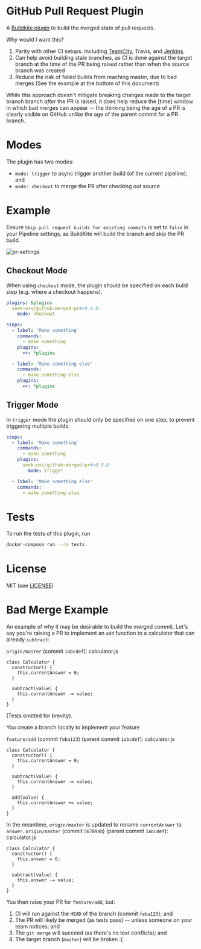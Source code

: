# GitHub Pull Request Plugin

A [Buildkite plugin](https://buildkite.com/docs/agent/v3/plugins) to build the merged state of pull requests.

Why would I want this?
 1. Parity with other CI setups. Including [TeamCity](https://blog.jetbrains.com/teamcity/2013/02/automatically-building-pull-requests-from-github-with-teamcity/), Travis, and [Jenkins](https://wiki.jenkins.io/display/JENKINS/GitHub+pull+request+builder+plugin).
 2. Can help avoid building stale branches, as CI is done against the target branch at the time of the PR being raised rather than when the source branch was created
 3. Reduce the risk of failed builds from reaching master, due to bad merges (See the example at the bottom of this document)

While this approach doesn't mitigate breaking changes made to the target branch branch *after* the PR is raised, it does help reduce the [time] window in which bad merges can appear -- the thinking being the age of a PR is clearly visible on GitHub unlike the age of the parent commit for a PR branch.

# Modes

The plugin has two modes:
  - `mode: trigger` to async trigger another build (of the current pipeline); and
  - `mode: checkout` to merge the PR after checking out source

# Example

Ensure `Skip pull request builds for existing commits` is set to `false` in your Pipeline settings, as BuildKite will build the branch and skip the PR build.

![pr-settings](./buildkite-pr-settings.png)

## Checkout Mode
When using `checkout` mode, the plugin should be specified on each build step (e.g. where a checkout happens).

```yml
plugins: &plugins
  seek-oss/github-merged-pr#v0.0.8:
    mode: checkout

steps:
  - label: 'Make something'
    commands:
      - make something
    plugins:
      <<: *plugins

  - label: 'Make something else'
    commands:
      - make something-else
    plugins:
      <<: *plugins
```

## Trigger Mode
In `trigger` mode the plugin should only be specified on one step, to prevent triggering multiple builds.

```yml
steps:
  - label: 'Make something'
    commands:
      - make something
    plugins:
      seek-oss/github-merged-pr#v0.0.8:
        mode: trigger

  - label: 'Make something else'
    commands:
      - make something-else
```

# Tests

To run the tests of this plugin, run
```sh
docker-compose run --rm tests
```

# License

MIT (see [LICENSE](LICENSE))

# Bad Merge Example

An example of why it may be desirable to build the merged commit. Let's say you're raising a PR to implement an `add` function to a calculator that can already `subtract`:

`origin/master` (commit `1abcdef`): calculator.js
```
class Calculator {
  constructor() {
    this.currentAnswer = 0;
  }

  subtract(value) {
    this.currentAnswer -= value;
  }
}
```

(Tests omitted for brevity).

You create a branch locally to implement your feature

`feature/add` (commit `feba123`) (parent commit `1abcdef`): calculator.js
```
class Calculator {
  constructor() {
    this.currentAnswer = 0;
  }

  subtract(value) {
    this.currentAnswer -= value;
  }

  add(value) {
    this.currentAnswer += value;
  }
}
```

In the meantime, `origin/master` is updated to rename `currentAnswer` to `answer`.
`origin/master` (commit `56789ab`) (parent commit `1abcdef`): calculator.js
```
class Calculator {
  constructor() {
    this.answer = 0;
  }

  subtract(value) {
    this.answer -= value;
  }
}
```

You then raise your PR for `feature/add`, but:
 1. CI will run against the `HEAD` of the branch (commit `feba123`); and
 2. The PR will likely be merged (as tests pass) -- unless someone on your team notices; and
 3. The `git merge` will succeed (as there's no text conflicts); and
 4. The target branch (`master`) will be broken :(
